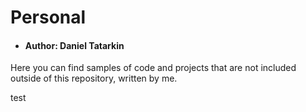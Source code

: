 # Personal

* #### Author: Daniel Tatarkin

Here you can find samples of code and projects that are not included outside of this repository, written by me.


test



